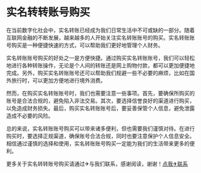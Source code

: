 # 实名转转账号购买

在当前数字化社会中，实名转账已经成为我们日常生活中不可或缺的一部分。随着互联网金融的不断发展，越来越多的人开始关注实名转账账号的购买。实名转账账号购买是一种便捷快速的方式，可以帮助我们更好地管理个人财务。

实名转账账号购买的好处之一是方便快捷。通过购买实名转账账号，我们可以轻松地进行各种转账操作，无论是个人间的转账还是网上购物付款，都可以更加便捷地完成。另外，购买实名转账账号还可以帮助我们规避一些不必要的麻烦，比如在国外旅行时，可以更加方便地进行境外消费。

然而，在购买实名转账账号时，我们也需要注意一些事项。首先，要确保所购买的账号是合法合规的，避免陷入非法交易。其次，要选择信誉良好的渠道进行购买，以免造成财务损失。最后，购买实名转账账号后，要妥善保管个人信息，避免泄露造成不必要的风险。

总的来说，实名转账账号购买可以带来诸多便利，但也需要我们谨慎对待。在进行购买时，要选择正规渠道，确保账号合法合规，同时也要注意保护个人信息安全。相信通过谨慎的选择和使用，实名转账账号购买一定能为我们的生活带来更多的便利。

更多关于实名转转账号购买请通过✈与我们联系，感谢阅读，谢谢！[点我✈联系](https://add.k02.cc)
